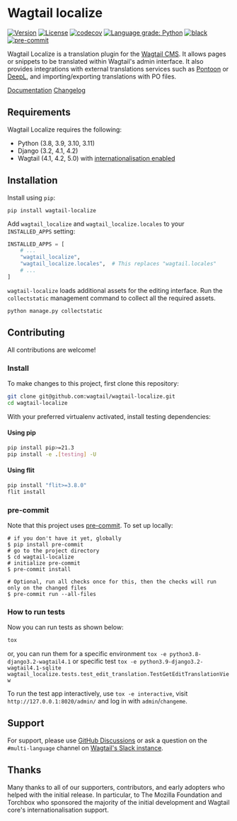 # Wagtail localize

<!--content-start-->

[![Version](https://img.shields.io/pypi/v/wagtail-localize.svg?style=flat)](https://pypi.python.org/pypi/wagtail-localize/)
[![License](https://img.shields.io/badge/license-BSD-blue.svg?style=flat)](https://opensource.org/licenses/BSD-3-Clause)
[![codecov](https://img.shields.io/codecov/c/github/wagtail/wagtail-localize?style=flat)](https://codecov.io/gh/wagtail/wagtail-localize)
[![Language grade: Python](https://img.shields.io/lgtm/grade/python/g/wagtail/wagtail-localize.svg?logo=lgtm&logoWidth=18&style=flat)](https://lgtm.com/projects/g/wagtail/wagtail-localize/context:python)
[![black](https://img.shields.io/badge/code%20style-black-000000.svg?style=flat)](https://github.com/psf/black)
[![pre-commit](https://img.shields.io/badge/pre--commit-enabled-brightgreen?logo=pre-commit&logoColor=white&style=flat)](https://github.com/pre-commit/pre-commit)

Wagtail Localize is a translation plugin for the [Wagtail CMS](https://wagtail.org). It allows pages or snippets to be translated within Wagtail's admin interface. It also provides integrations with external translations services such as [Pontoon](https://pontoon.mozilla.org/) or [DeepL](https://www.deepl.com/), and importing/exporting translations with PO files.

[Documentation](https://www.wagtail-localize.org)
[Changelog](https://github.com/wagtail/wagtail-localize/blob/main/CHANGELOG.md)

## Requirements

Wagtail Localize requires the following:

- Python (3.8, 3.9, 3.10, 3.11)
- Django (3.2, 4.1, 4.2)
- Wagtail (4.1, 4.2, 5.0) with [internationalisation enabled](https://docs.wagtail.org/en/stable/advanced_topics/i18n.html#configuration)

## Installation

Install using `pip`:

```shell
pip install wagtail-localize
```

Add `wagtail_localize` and `wagtail_localize.locales` to your `INSTALLED_APPS` setting:

```python
INSTALLED_APPS = [
    # ...
    "wagtail_localize",
    "wagtail_localize.locales",  # This replaces "wagtail.locales"
    # ...
]
```

`wagtail-localize` loads additional assets for the editing interface. Run the `collectstatic` management command to collect all the required assets.

```shell
python manage.py collectstatic
```

## Contributing

All contributions are welcome!

### Install

To make changes to this project, first clone this repository:

```sh
git clone git@github.com:wagtail/wagtail-localize.git
cd wagtail-localize
```

With your preferred virtualenv activated, install testing dependencies:

#### Using pip

```sh
pip install pip>=21.3
pip install -e .[testing] -U
```

#### Using flit

```sh
pip install "flit>=3.8.0"
flit install
```

### pre-commit

Note that this project uses [pre-commit](https://github.com/pre-commit/pre-commit). To set up locally:

```shell
# if you don't have it yet, globally
$ pip install pre-commit
# go to the project directory
$ cd wagtail-localize
# initialize pre-commit
$ pre-commit install

# Optional, run all checks once for this, then the checks will run only on the changed files
$ pre-commit run --all-files
```

### How to run tests

Now you can run tests as shown below:

```sh
tox
```

or, you can run them for a specific environment `tox -e python3.8-django3.2-wagtail4.1` or specific test
`tox -e python3.9-django3.2-wagtail4.1-sqlite wagtail_localize.tests.test_edit_translation.TestGetEditTranslationView`

To run the test app interactively, use `tox -e interactive`, visit `http://127.0.0.1:8020/admin/` and log in with `admin`/`changeme`.

## Support

For support, please use [GitHub Discussions](https://github.com/wagtail/wagtail-localize/discussions) or ask a question on the `#multi-language` channel on [Wagtail's Slack instance](`https://wagtail.org/slack/`).

## Thanks

Many thanks to all of our supporters, contributors, and early adopters who helped with the initial release. In particular, to The Mozilla Foundation and Torchbox who sponsored the majority of the initial development and Wagtail core's internationalisation support.

<!--content-end-->
